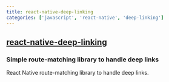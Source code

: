 ```yaml
---
title: react-native-deep-linking
categories: ['javascript', 'react-native', 'deep-linking']
---
```

## [react-native-deep-linking](https://github.com/luisfcofv/react-native-deep-linking)

### Simple route-matching library to handle deep links


React Native route-matching library to handle deep links.
